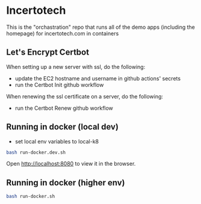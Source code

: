 # Incertotech
This is the "orchastration" repo that runs all of the demo apps (including the homepage) for incertotech.com in containers

## Let's Encrypt Certbot
When setting up a new server with ssl, do the following:
 - update the EC2 hostname and username in github actions' secrets
 - run the Certbot Init github workflow

When renewing the ssl certificate on a server, do the following:
- run the Certbot Renew github workflow

## Running in docker (local dev)
- set local env variables to local-k8
```bash
bash run-docker.dev.sh
```
Open [http://localhost:8080](http://localhost:8080) to view it in the browser.

## Running in docker (higher env)
```bash
bash run-docker.sh
```